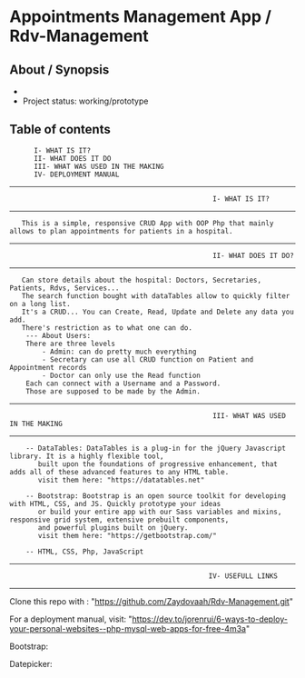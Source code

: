 
# Appointments Management App / Rdv-Management

## About / Synopsis

* 
* Project status: working/prototype

## Table of contents
          I- WHAT IS IT?
          II- WHAT DOES IT DO
          III- WHAT WAS USED IN THE MAKING
          IV- DEPLOYMENT MANUAL

-------------------------------------------------------------------------------------------------------------------------
                                                      I- WHAT IS IT?
-------------------------------------------------------------------------------------------------------------------------                                                      
       This is a simple, responsive CRUD App with OOP Php that mainly allows to plan appointments for patients in a hospital.
       
-------------------------------------------------------------------------------------------------------------------------
                                                      II- WHAT DOES IT DO?
------------------------------------------------------------------------------------------------------------------------- 
       Can store details about the hospital: Doctors, Secretaries, Patients, Rdvs, Services...
       The search function bought with dataTables allow to quickly filter on a long list.
       It's a CRUD... You can Create, Read, Update and Delete any data you add.
       There's restriction as to what one can do.
        --- About Users:
        There are three levels
            - Admin: can do pretty much everything
            - Secretary can use all CRUD function on Patient and Appointment records
            - Doctor can only use the Read function
        Each can connect with a Username and a Password.
        Those are supposed to be made by the Admin.
-------------------------------------------------------------------------------------------------------------------------
                                                      III- WHAT WAS USED IN THE MAKING
------------------------------------------------------------------------------------------------------------------------- 
        -- DataTables: DataTables is a plug-in for the jQuery Javascript library. It is a highly flexible tool,
           built upon the foundations of progressive enhancement, that adds all of these advanced features to any HTML table.
           visit them here: "https://datatables.net"
           
        -- Bootstrap: Bootstrap is an open source toolkit for developing with HTML, CSS, and JS. Quickly prototype your ideas
           or build your entire app with our Sass variables and mixins, responsive grid system, extensive prebuilt components,
           and powerful plugins built on jQuery.
           visit them here: "https://getbootstrap.com/"
           
        -- HTML, CSS, Php, JavaScript
        
-------------------------------------------------------------------------------------------------------------------------
                                                     IV- USEFULL LINKS
------------------------------------------------------------------------------------------------------------------------- 

Clone this repo with : "https://github.com/Zaydovaah/Rdv-Management.git"

For a deployment manual, visit: "https://dev.to/jorenrui/6-ways-to-deploy-your-personal-websites--php-mysql-web-apps-for-free-4m3a"

Bootstrap:

Datepicker:

